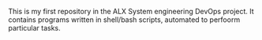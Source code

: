 This is my first repository in the ALX System engineering DevOps project. It contains programs written in shell/bash scripts, automated to perfoorm particular tasks.
